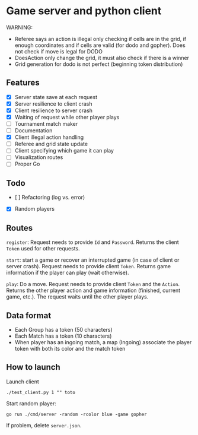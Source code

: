 # Game server and python client

WARNING:
- Referee says an action is illegal only checking if cells are in the grid, if enough coordinates and if cells are valid (for dodo and gopher). Does not check if move is legal for DODO
- DoesAction only change the grid, it must also check if there is a winner
- Grid generation for dodo is not perfect (beginning token distribution)

## Features 

- [X] Server state save at each request
- [X] Server resilience to client crash
- [X] Client resilience to server crash
- [X] Waiting of request while other player plays
- [ ] Tournament match maker
- [ ] Documentation
- [X] Client illegal action handling
- [ ] Referee and grid state update
- [ ] Client specifying which game it can play
- [ ] Visualization routes
- [ ] Proper Go

## Todo

- [ ] Refactoring (log vs. error)
- [x] Random players

## Routes

`register`: Request needs to provide `Id` and `Password`. Returns the client `Token` used for other requests.

`start`: start a game or recover an interrupted game (in case of client or server crash).
Request needs to provide client `Token`. Returns game information if the player can play (wait otherwise).

`play`: Do a move. Request needs to provide client `Token` and the `Action`. Returns the other player action and game information
(finished, current game, etc.). The request waits until the other player plays.

## Data format

- Each Group has a token (50 characters)
- Each Match has a token (10 characters)
- When player has an ingoing match, a map (Ingoing) associate the player token with both its color and the match token


## How to launch
Launch client
```
./test_client.py 1 "" toto
```

Start random player:
```
go run ./cmd/server -random -rcolor blue -game gopher
```

If problem, delete `server.json`.
